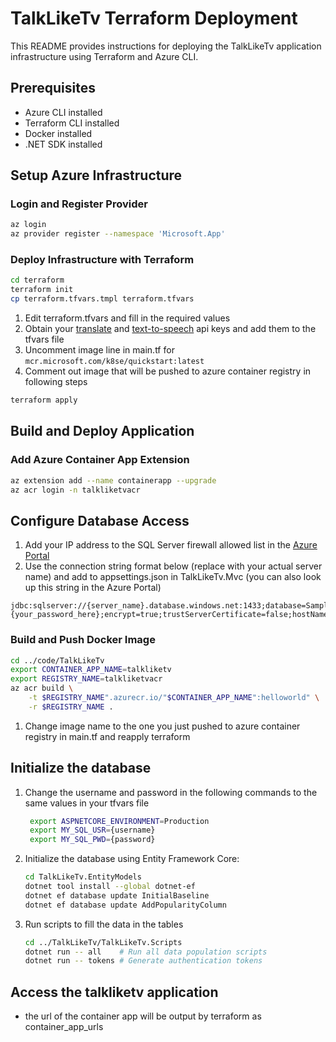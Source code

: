 # TalkLikeTv Terraform Deployment

This README provides instructions for deploying the TalkLikeTv application infrastructure using Terraform and Azure CLI.

## Prerequisites

- Azure CLI installed
- Terraform CLI installed
- Docker installed
- .NET SDK installed

## Setup Azure Infrastructure

### Login and Register Provider

```bash
az login
az provider register --namespace 'Microsoft.App'
```

### Deploy Infrastructure with Terraform

```bash
cd terraform
terraform init
cp terraform.tfvars.tmpl terraform.tfvars
```

1. Edit terraform.tfvars and fill in the required values
2. Obtain your [translate](https://learn.microsoft.com/en-us/answers/questions/1192881/how-to-get-microsoft-translator-api-key) and [text-to-speech](https://learn.microsoft.com/en-us/azure/ai-services/speech-service/get-started-text-to-speech?source=recommendations&tabs=macos%2Cterminal&pivots=programming-language-csharp) api keys and add them to the tfvars file
3. Uncomment image line in main.tf for `mcr.microsoft.com/k8se/quickstart:latest`
4. Comment out image that will be pushed to azure container registry in following steps

```bash
terraform apply 
```

## Build and Deploy Application

### Add Azure Container App Extension

```bash
az extension add --name containerapp --upgrade
az acr login -n talkliketvacr
```

## Configure Database Access

1. Add your IP address to the SQL Server firewall allowed list in the [Azure Portal](https://learn.microsoft.com/en-us/azure/azure-sql/database/firewall-configure?view=azuresql)
2. Use the connection string format below (replace with your actual server name) and add to appsettings.json in TalkLikeTv.Mvc (you can also look up this string in the Azure Portal)

```
jdbc:sqlserver://{server_name}.database.windows.net:1433;database=SampleDB;user=azureadmin@{server_name};password={your_password_here};encrypt=true;trustServerCertificate=false;hostNameInCertificate=*.database.windows.net;loginTimeout=30;
```

### Build and Push Docker Image

```bash
cd ../code/TalkLikeTv
export CONTAINER_APP_NAME=talkliketv
export REGISTRY_NAME=talkliketvacr
az acr build \
    -t $REGISTRY_NAME".azurecr.io/"$CONTAINER_APP_NAME":helloworld" \
    -r $REGISTRY_NAME .
```

1. Change image name to the one you just pushed to azure container registry in main.tf and reapply terraform

## Initialize the database

1. Change the username and password in the following commands to the same values in your tfvars file
   ```bash
    export ASPNETCORE_ENVIRONMENT=Production
    export MY_SQL_USR={username}
    export MY_SQL_PWD={password}
   ```

2. Initialize the database using Entity Framework Core:
    ```bash
    cd TalkLikeTv.EntityModels
    dotnet tool install --global dotnet-ef
    dotnet ef database update InitialBaseline
    dotnet ef database update AddPopularityColumn
    ```

3. Run scripts to fill the data in the tables
    ```bash
    cd ../TalkLikeTv/TalkLikeTv.Scripts
    dotnet run -- all    # Run all data population scripts
    dotnet run -- tokens # Generate authentication tokens
    ```

## Access the talkliketv application

- the url of the container app will be output by terraform as container_app_urls
